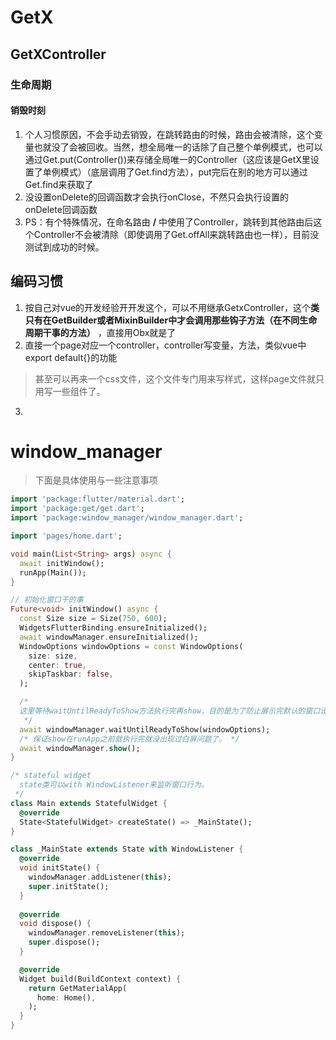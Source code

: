 # GetX

## GetXController

### 生命周期

#### 销毁时刻

1. 个人习惯原因，不会手动去销毁，在跳转路由的时候，路由会被清除，这个变量也就没了会被回收。当然，想全局唯一的话除了自己整个单例模式，也可以通过Get.put(Controller())来存储全局唯一的Controller（这应该是GetX里设置了单例模式）（底层调用了Get.find方法），put完后在别的地方可以通过Get.find来获取了
2. 没设置onDelete的回调函数才会执行onClose，不然只会执行设置的onDelete回调函数
3. PS：有个特殊情况，在命名路由 **/** 中使用了Controller，跳转到其他路由后这个Controller不会被清除（即使调用了Get.offAll来跳转路由也一样），目前没测试到成功的时候。

## 编码习惯

1. 按自己对vue的开发经验开开发这个，可以不用继承GetxController，这个**类只有在GetBuilder或者MixinBuilder中才会调用那些钩子方法（在不同生命周期干事的方法）** ，直接用Obx就是了
2. 直接一个page对应一个controller，controller写变量，方法，类似vue中export default{}的功能
> 甚至可以再来一个css文件，这个文件专门用来写样式，这样page文件就只用写一些组件了。

3. 

# window_manager

> 下面是具体使用与一些注意事项

```dart
import 'package:flutter/material.dart';
import 'package:get/get.dart';
import 'package:window_manager/window_manager.dart';

import 'pages/home.dart';

void main(List<String> args) async {
  await initWindow();
  runApp(Main());
}

// 初始化窗口干的事
Future<void> initWindow() async {
  const Size size = Size(750, 600);
  WidgetsFlutterBinding.ensureInitialized();
  await windowManager.ensureInitialized();
  WindowOptions windowOptions = const WindowOptions(
    size: size,
    center: true,
    skipTaskbar: false,
  );

  /*
  这里等待waitUntilReadyToShow方法执行完再show，目的是为了防止展示完默认的窗口设置，然后又更新成自己设置的窗口
   */
  await windowManager.waitUntilReadyToShow(windowOptions);
  /* 保证show在runApp之前就执行完就没出现过白屏问题了。 */
  await windowManager.show();
}

/* stateful widget
  state类可以with WindowListener来监听窗口行为。
 */
class Main extends StatefulWidget {
  @override
  State<StatefulWidget> createState() => _MainState();
}

class _MainState extends State with WindowListener {
  @override
  void initState() {
    windowManager.addListener(this);
    super.initState();
  }
  
  @override
  void dispose() {
    windowManager.removeListener(this);
    super.dispose();
  }

  @override
  Widget build(BuildContext context) {
    return GetMaterialApp(
      home: Home(),
    );
  }
}
```

